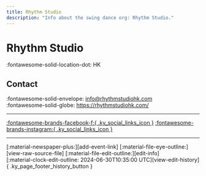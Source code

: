 ```yaml
---
title: Rhythm Studio
description: "Info about the swing dance org: Rhythm Studio."
---
```


# Rhythm Studio

:fontawesome-solid-location-dot: HK  


## Contact

:fontawesome-solid-envelope: <info@rhythmstudiohk.com>  
:fontawesome-solid-globe: <https://rhythmstudiohk.com/>  

---

 [:fontawesome-brands-facebook-f:{ .ky_social_links_icon }](https://www.facebook.com/RhythmStudioHK) [:fontawesome-brands-instagram:{ .ky_social_links_icon }](https://instagram.com/rhythmstudiohk)

---

<div class="ky_page_footer" markdown>
<div class="ky_page_footer_trailing" markdown="span">
[:material-newspaper-plus:][add-event-link]
[:material-file-eye-outline:][view-raw-source-file]
[:material-file-edit-outline:][edit-info]
</div>
<div class="ky_page_footer_leading" markdown="span">
[:material-clock-edit-outline: 2024-06-30T10:35:00 UTC][view-edit-history]{ .ky_page_footer_history_button }
</div>
</div>

[add-event-link]: https://github.com/swingdance/events/issues/new?assignees=&labels=add+event&projects=&template=02-add_entity.yml&title=Add%20Event%3A%20zh_HK%20%E2%80%A2%20%3CName%3E&region=zh_HK&province=HK&city=HK&org_id=rhythm-studio "Add Event"
[view-raw-source-file]: https://github.com/swingdance/orgs/blob/main/zh_HK/rhythm-studio.json "View Raw Source File"
[edit-info]: https://github.com/swingdance/orgs/issues/new?assignees=&labels=update+org&projects=&template=03-update_entity.yml&title=Update%20Org%3A%20zh_HK%20%E2%80%A2%20Rhythm%20Studio&region=zh_HK&id=rhythm-studio&name=Rhythm%20Studio "Edit Info"

[view-edit-history]: https://github.com/swingdance/orgs/commits/main/zh_HK/rhythm-studio.json "View Edit History"
